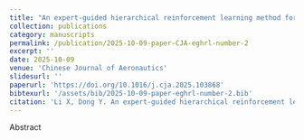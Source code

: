 ```yaml
---
title: "An expert-guided hierarchical reinforcement learning method for collaborative mission planning in LEO satellite cluster"
collection: publications
category: manuscripts
permalink: /publication/2025-10-09-paper-CJA-eghrl-number-2
excerpt: ''
date: 2025-10-09
venue: 'Chinese Journal of Aeronautics'
slidesurl: ''
paperurl: 'https://doi.org/10.1016/j.cja.2025.103868'
bibtexurl: '/assets/bib/2025-10-09-paper-eghrl-number-2.bib'
citation: 'Li X, Dong Y. An expert-guided hierarchical reinforcement learning method for collaborative mission planning in LEO satellite cluster[J]. Chinese Journal of Aeronautics, 2025, in press. https://doi.org/10.1016/j.cja.2025.103868'
---
```

Abstract
